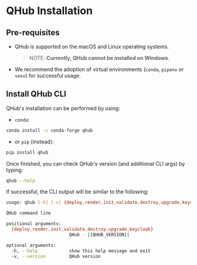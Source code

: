 # QHub Installation

## Pre-requisites

* QHub is supported on the macOS and Linux operating systems.
  > NOTE: **Currently, QHub cannot be installed on Windows**.
* We recommend the adoption of virtual environments (`conda`, `pipenv` or `venv`) for successful usage.

## Install QHub CLI

QHub's installation can be performed by using:

 * `conda`:

```bash
conda install -c conda-forge qhub
```

 * or `pip` (instead):

```bash
pip install qhub
```

Once finished, you can check QHub's version (and additional CLI args)
by typing:

```bash
qhub --help
```

If successful, the CLI output will be similar to the following:

```bash
usage: qhub [-h] [-v] {deploy,render,init,validate,destroy,upgrade,keycloak} ...

QHub command line

positional arguments:
  {deploy,render,init,validate,destroy,upgrade,keycloak}
                        QHub - ||QHUB_VERSION||

optional arguments:
  -h, --help            show this help message and exit
  -v, --version         QHub version
```
